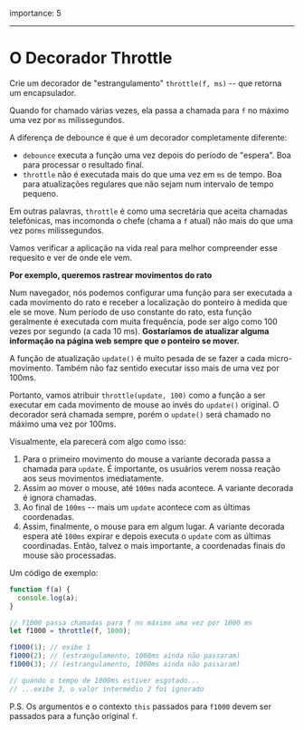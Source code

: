 importance: 5

---

# O Decorador Throttle

Crie um decorador de "estrangulamento" `throttle(f, ms)` -- que retorna um encapsulador.

Quando for chamado várias vezes, ela passa a chamada para `f` no máximo uma vez por `ms` milissegundos.

A diferença de debounce é que é um decorador completamente diferente:
- `debounce` executa a função uma vez depois do período de "espera". Boa para processar o resultado final.
- `throttle` não é executada mais do que uma vez em `ms` de tempo. Boa para atualizações regulares que não sejam num intervalo de tempo pequeno.

Em outras palavras, `throttle` é como uma secretária que aceita chamadas telefónicas, mas incomonda o chefe (chama a `f` atual) não mais do que uma vez por`ms` milissegundos.

Vamos verificar a aplicação na vida real para melhor compreender esse requesito e ver de onde ele vem.

**Por exemplo, queremos rastrear movimentos do rato**

Num navegador, nós podemos configurar uma função para ser executada a cada movimento do rato e receber a localização do ponteiro à medida que ele se move. Num período de uso constante do rato, esta função geralmente é executada com muita frequência, pode ser algo como 100 vezes por segundo (a cada 10 ms).
**Gostaríamos de atualizar alguma informação na página web sempre que o ponteiro se mover.**

A função de atualização `update()` é muito pesada de se fazer a cada micro-movimento. Também não faz sentido executar isso mais de uma vez por 100ms.

Portanto, vamos atribuir `throttle(update, 100)` como a função a ser executar em cada movimento de mouse ao invés do `update()` original. O decorador será chamada sempre, porém o `update()` será chamado no máximo uma vez por 100ms.

Visualmente, ela parecerá com algo como isso:

1. Para o primeiro movimento do mouse a variante decorada passa a chamada para `update`. É importante, os usuários verem nossa reação aos seus movimentos imediatamente.
2. Assim ao mover o mouse, até `100ms` nada acontece. A variante decorada é ignora chamadas.
3. Ao final de `100ms` -- mais um `update` acontece com as últimas coordenadas.
4. Assim, finalmente, o mouse para em algum lugar. A variante decorada espera até `100ms` expirar e depois executa o `update` com as últimas coordinadas. Então, talvez o mais importante, a coordenadas finais do mouse são processadas.

Um código de exemplo:

```js
function f(a) {
  console.log(a);
}

// f1000 passa chamadas para f no máximo uma vez por 1000 ms
let f1000 = throttle(f, 1000);

f1000(1); // exibe 1
f1000(2); // (estrangulamento, 1000ms ainda não passaram)
f1000(3); // (estrangulamento, 1000ms ainda não passaram)

// quando o tempo de 1000ms estiver esgotado...
// ...exibe 3, o valor intermédio 2 foi ignorado
```

P.S. Os argumentos e o contexto `this` passados para `f1000` devem ser passados para a função original `f`.
